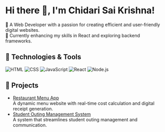 

<!--
**CHIDARISAIKRISHNA/CHIDARISAIKRISHNA** is a ✨ _special_ ✨ repository because its `README.md` (this file) appears on your GitHub profile.

Here are some ideas to get you started:

- 🔭 I’m currently working on ...
- 🌱 I’m currently learning ...
- 👯 I’m looking to collaborate on ...
- 🤔 I’m looking for help with ...
- 💬 Ask me about ...
- 📫 How to reach me: ...
- 😄 Pronouns: ...
- ⚡ Fun fact: ...
-->
# Hi there 👋, I'm Chidari Sai Krishna!  
🚀 A Web Developer with a passion for creating efficient and user-friendly digital websites.  
🌱 Currently enhancing my skills in React and exploring backend frameworks.  

## 🔧 Technologies & Tools  
![HTML](https://img.shields.io/badge/-HTML5-E34F26?logo=html5&logoColor=white&style=flat)
![CSS](https://img.shields.io/badge/-CSS3-1572B6?logo=css3&logoColor=white&style=flat)
![JavaScript](https://img.shields.io/badge/-JavaScript-F7DF1E?logo=javascript&logoColor=black&style=flat)
![React](https://img.shields.io/badge/-React-61DAFB?logo=react&logoColor=black&style=flat)
![Node.js](https://img.shields.io/badge/-Node.js-339933?logo=node.js&logoColor=white&style=flat)

## 🚀 Projects  
- [Restaurant Menu App](https://github.com/ChSaiKrishna/Restaurant_Website)  
  A dynamic menu website with real-time cost calculation and digital receipt generation.  
- [Student Outing Management System](https://github.com/ChSaiKrishna/Student-Outing-Management-System)  
  A system that streamlines student outing management and communication.  


